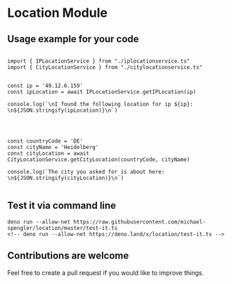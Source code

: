# Location Module

## Usage example for your code

```

import { IPLocationService } from "./iplocationservice.ts"
import { CityLocationService } from "./citylocationservice.ts"


const ip = '49.12.6.159'
const ipLocation = await IPLocationService.getIPLocation(ip)

console.log(`\nI found the following location for ip ${ip}: \n${JSON.stringify(ipLocation)}\n`)




const countryCode = 'DE'
const cityName = 'Heidelberg'
const cityLocation = await CityLocationService.getCityLocation(countryCode, cityName)

console.log(`The city you asked for is about here: \n${JSON.stringify(cityLocation)}\n`)


```

## Test it via command line
```
deno run --allow-net https://raw.githubusercontent.com/michael-spengler/location/master/test-it.ts
<!-- deno run --allow-net https://deno.land/x/location/test-it.ts -->
```

## Contributions are welcome
Feel free to create a pull request if you would like to improve things.